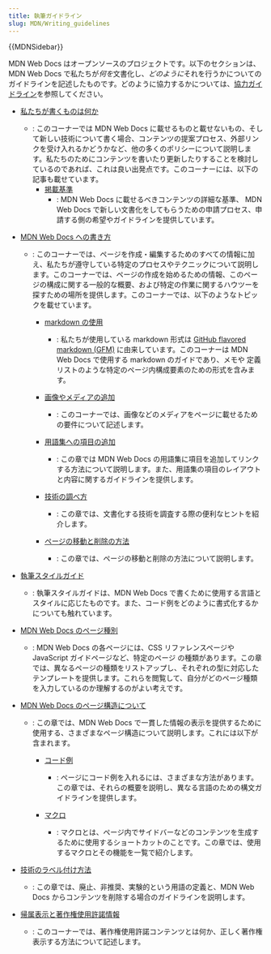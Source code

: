 ```yaml
---
title: 執筆ガイドライン
slug: MDN/Writing_guidelines
---
```


{{MDNSidebar}}

MDN Web Docs はオープンソースのプロジェクトです。以下のセクションは、MDN Web Docs で私たちが*何を*文書化し、*どのように*それを行うかについてのガイドラインを記述したものです。どのように協力するかについては、[協力ガイドライン](/ja/docs/MDN/Community)を参照してください。

- [私たちが書くものは何か](/ja/docs/MDN/Writing_guidelines/What_we_write)

  - : このコーナーでは MDN Web Docs に載せるものと載せないもの、そして新しい技術について書く場合、コンテンツの提案プロセス、外部リンクを受け入れるかどうかなど、他の多くのポリシーについて説明します。私たちのためにコンテンツを書いたり更新したりすることを検討しているのであれば、これは良い出発点です。このコーナーには、以下の記事も載せています。
    - [掲載基準](/ja/docs/MDN/Writing_guidelines/What_we_write/Criteria_for_inclusion)
      - : MDN Web Docs に載せるべきコンテンツの詳細な基準、 MDN Web Docs で新しい文書化をしてもらうための申請プロセス、申請する側の希望やガイドラインを提供しています。

- [MDN Web Docs への書き方](/ja/docs/MDN/Writing_guidelines/Howto)

  - : このコーナーでは、ページを作成・編集するためのすべての情報に加え、私たちが遵守している特定のプロセスやテクニックについて説明します。このコーナーでは、ページの作成を始めるための情報、このページの構成に関する一般的な概要、および特定の作業に関するハウツーを探すための場所を提供します。このコーナーでは、以下のようなトピックを載せています。

    - [markdown の使用](/ja/docs/MDN/Writing_guidelines/Howto/Markdown_in_MDN)

      - : 私たちが使用している markdown 形式は [GitHub flavored markdown (GFM)](https://github.github.com/gfm/) に由来しています。このコーナーは MDN Web Docs で使用する markdown のガイドであり、メモや 定義リストのような特定のページ内構成要素のための形式を含みます。

    - [画像やメディアの追加](/ja/docs/MDN/Writing_guidelines/Howto/Images_media)

      - : このコーナーでは、画像などのメディアをページに載せるための要件について記述します。

    - [用語集への項目の追加](/ja/docs/MDN/Writing_guidelines/Howto/Write_a_new_entry_in_the_glossary)

      - : この章では MDN Web Docs の用語集に項目を追加してリンクする方法について説明します。また、用語集の項目のレイアウトと内容に関するガイドラインを提供します。

    - [技術の調べ方](/ja/docs/MDN/Writing_guidelines/Howto/Research_technology)

      - : この章では、文書化する技術を調査する際の便利なヒントを紹介します。

    - [ページの移動と削除の方法](/ja/docs/MDN/Writing_guidelines/Howto/Creating_moving_deleting)

      - : この章では、ページの移動と削除の方法について説明します。

- [執筆スタイルガイド](/ja/docs/MDN/Writing_guidelines/Writing_style_guide)

  - : 執筆スタイルガイドは、MDN Web Docs で書くために使用する言語とスタイルに応じたものです。また、コード例をどのように書式化するかについても触れています。

- [MDN Web Docs のページ種別](/ja/docs/MDN/Writing_guidelines/Page_structures/Page_types)

  - : MDN Web Docs の各ページには、CSS リファレンスページや JavaScript ガイドページなど、特定のページ の種類があります。この章では、異なるページの種類をリストアップし、それぞれの型に対応したテンプレートを提供します。これらを閲覧して、自分がどのページ種類を入力しているのか理解するのがよい考えです。

- [MDN Web Docs のページ構造について](/ja/docs/MDN/Writing_guidelines/Page_structures)

  - : この章では、MDN Web Docs で一貫した情報の表示を提供するために使用する、さまざまなページ構造について説明します。これには以下が含まれます。

    - [コード例](/ja/docs/MDN/Writing_guidelines/Page_structures/Code_examples)

      - : ページにコード例を入れるには、さまざまな方法があります。この章では、それらの概要を説明し、異なる言語のための構文ガイドラインを提供します。

    - [マクロ](/ja/docs/MDN/Writing_guidelines/Page_structures/Macros)

      - : マクロとは、ページ内でサイドバーなどのコンテンツを生成するために使用するショートカットのことです。この章では、使用するマクロとその機能を一覧で紹介します。

- [技術のラベル付け方法](/ja/docs/MDN/Writing_guidelines/Experimental_deprecated_obsolete)

  - : この章では、廃止、非推奨、実験的という用語の定義と、MDN Web Docs からコンテンツを削除する場合のガイドラインを説明します。

- [帰属表示と著作権使用許諾情報](/ja/docs/MDN/Writing_guidelines/Attrib_copyright_license)
  - : このコーナーでは、著作権使用許諾コンテンツとは何か、正しく著作権表示する方法について記述します。

